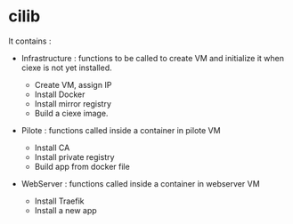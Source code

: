 # cilib

It contains :
- Infrastructure : functions to be called to create VM and initialize it when ciexe is not yet installed.
    - Create VM, assign IP
    - Install Docker
    - Install mirror registry
    - Build a ciexe image.

- Pilote : functions called inside a container in pilote VM
    - Install CA
    - Install private registry
    - Build app from docker file

- WebServer : functions called inside a container in webserver VM
    - Install Traefik
    - Install a new app


